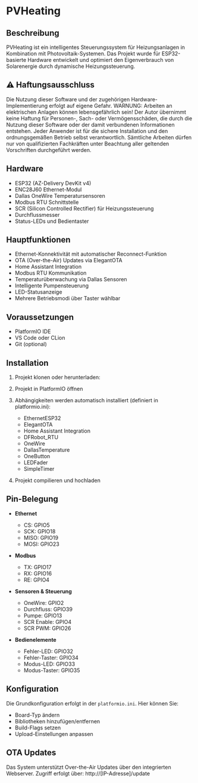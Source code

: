 # PVHeating

## Beschreibung
PVHeating ist ein intelligentes Steuerungssystem für Heizungsanlagen in Kombination mit Photovoltaik-Systemen. Das Projekt wurde für ESP32-basierte Hardware entwickelt und optimiert den Eigenverbrauch von Solarenergie durch dynamische Heizungssteuerung.

## ⚠️ Haftungsausschluss

Die Nutzung dieser Software und der zugehörigen Hardware-Implementierung erfolgt auf eigene Gefahr. WARNUNG: Arbeiten an elektrischen Anlagen können lebensgefährlich sein! Der Autor übernimmt keine Haftung für Personen-, Sach- oder Vermögensschäden, die durch die Nutzung dieser Software oder der damit verbundenen Informationen entstehen. Jeder Anwender ist für die sichere Installation und den ordnungsgemäßen Betrieb selbst verantwortlich. Sämtliche Arbeiten dürfen nur von qualifizierten Fachkräften unter Beachtung aller geltenden Vorschriften durchgeführt werden.

## Hardware
- ESP32 (AZ-Delivery DevKit v4)
- ENC28J60 Ethernet-Modul
- Dallas OneWire Temperatursensoren
- Modbus RTU Schnittstelle
- SCR (Silicon Controlled Rectifier) für Heizungssteuerung
- Durchflussmesser
- Status-LEDs und Bedientaster

## Hauptfunktionen
- Ethernet-Konnektivität mit automatischer Reconnect-Funktion
- OTA (Over-the-Air) Updates via ElegantOTA
- Home Assistant Integration
- Modbus RTU Kommunikation
- Temperaturüberwachung via Dallas Sensoren
- Intelligente Pumpensteuerung
- LED-Statusanzeige
- Mehrere Betriebsmodi über Taster wählbar

## Voraussetzungen
- PlatformIO IDE
- VS Code oder CLion
- Git (optional)

## Installation

1. Projekt klonen oder herunterladen:

2. Projekt in PlatformIO öffnen

3. Abhängigkeiten werden automatisch installiert (definiert in platformio.ini):
    - EthernetESP32
    - ElegantOTA
    - Home Assistant Integration
    - DFRobot_RTU
    - OneWire
    - DallasTemperature
    - OneButton
    - LEDFader
    - SimpleTimer

4. Projekt compilieren und hochladen

## Pin-Belegung
- **Ethernet**
    - CS: GPIO5
    - SCK: GPIO18
    - MISO: GPIO19
    - MOSI: GPIO23

- **Modbus**
    - TX: GPIO17
    - RX: GPIO16
    - RE: GPIO4

- **Sensoren & Steuerung**
    - OneWire: GPIO2
    - Durchfluss: GPIO39
    - Pumpe: GPIO13
    - SCR Enable: GPIO4
    - SCR PWM: GPIO26

- **Bedienelemente**
    - Fehler-LED: GPIO32
    - Fehler-Taster: GPIO34
    - Modus-LED: GPIO33
    - Modus-Taster: GPIO35

## Konfiguration
Die Grundkonfiguration erfolgt in der `platformio.ini`. Hier können Sie:
- Board-Typ ändern
- Bibliotheken hinzufügen/entfernen
- Build-Flags setzen
- Upload-Einstellungen anpassen

## OTA Updates
Das System unterstützt Over-the-Air Updates über den integrierten Webserver. Zugriff erfolgt über: http://[IP-Adresse]/update

